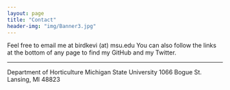 ```yaml
---
layout: page
title: "Contact"
header-img: "img/Banner3.jpg"
---
```


Feel free to email me at birdkevi (at) msu.edu
You can also follow the links at the bottom of any page to find my GitHub and my Twitter.  

___  

Department of Horticulture
Michigan State University 
1066 Bogue St.  
Lansing, MI 
48823


